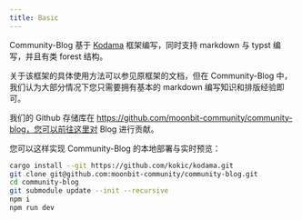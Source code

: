 ```yaml
---
title: Basic
---
```


Community-Blog 基于 [Kodama](https://github.com/kokic/kodama) 框架编写，同时支持 markdown 与 typst 编写，并且有类 forest 结构。

关于该框架的具体使用方法可以参见原框架的文档，但在 Community-Blog 中，我们认为大部分情况下您只需要拥有基本的 markdown 编写知识和排版经验即可。

我们的 Github 存储库在 https://github.com/moonbit-community/community-blog，您可以前往这里对 Blog 进行贡献。

您可以这样实现 Community-Blog 的本地部署与实时预览：

```bash
cargo install --git https://github.com/kokic/kodama.git
git clone git@github.com:moonbit-community/community-blog.git
cd community-blog
git submodule update --init --recursive
npm i
npm run dev
```
